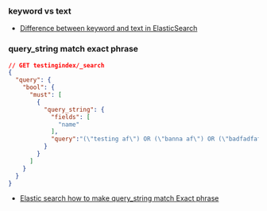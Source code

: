 ### keyword vs text
- [Difference between keyword and text in ElasticSearch](https://stackoverflow.com/questions/52845088/difference-between-keyword-and-text-in-elasticsearch)

### query_string match exact phrase
```json
// GET testingindex/_search
{
  "query": {
    "bool": {
      "must": [
        {
          "query_string": {
            "fields": [
              "name"
            ],
            "query":"(\"testing af\") OR (\"banna af\") OR (\"badfadfaf\")"
          }
        }
      ]
    }
  }
}
```

- [Elastic search how to make query_string match Exact phrase](https://stackoverflow.com/questions/55646622/elastic-search-how-to-make-query-string-match-exact-phrase)